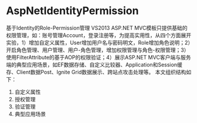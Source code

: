 # AspNetIdentityPermission
基于Identity的Role-Permission管理
VS2013 ASP.NET MVC模板只提供基础的权限管理，如：账号管理Account，登录注册等，为提高实用性，从四个方面展开实验，1）增加自定义属性，User增加用户名与密码明文，Role增加角色说明；2）开启角色管理、用户管理、用户-角色管理，增加权限管理与角色-权限管理；3）使用FilterAttribute的基于AOP的权限验证；4）展示ASP.NET MVC客户端与服务端的典型应用场景，如EF数据存储、自定义比较器、Application和Session缓存、Client数据Post、Ignite Grid数据展示、跨站点攻击处理等。
本文组织结构如下：
1)	自定义属性
2)	授权管理
3)	验证管理
4)	典型应用场景
